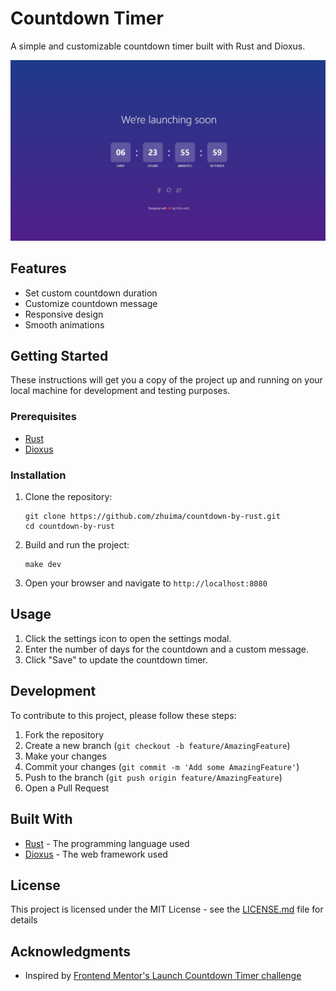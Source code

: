# Countdown Timer

A simple and customizable countdown timer built with Rust and Dioxus.

![Countdown Timer Screenshot](./docs/countdown.jpg)

## Features

- Set custom countdown duration
- Customize countdown message
- Responsive design
- Smooth animations

## Getting Started

These instructions will get you a copy of the project up and running on your local machine for development and testing purposes.

### Prerequisites

- [Rust](https://www.rust-lang.org/tools/install)
- [Dioxus](https://dioxuslabs.com/) 

### Installation

1. Clone the repository:
   ```
   git clone https://github.com/zhuima/countdown-by-rust.git
   cd countdown-by-rust

   ```

2. Build and run the project:
   ```
   make dev
   ```

3. Open your browser and navigate to `http://localhost:8080`

## Usage

1. Click the settings icon to open the settings modal.
2. Enter the number of days for the countdown and a custom message.
3. Click "Save" to update the countdown timer.

## Development

To contribute to this project, please follow these steps:

1. Fork the repository
2. Create a new branch (`git checkout -b feature/AmazingFeature`)
3. Make your changes
4. Commit your changes (`git commit -m 'Add some AmazingFeature'`)
5. Push to the branch (`git push origin feature/AmazingFeature`)
6. Open a Pull Request

## Built With

- [Rust](https://www.rust-lang.org/) - The programming language used
- [Dioxus](https://dioxuslabs.com/) - The web framework used

## License

This project is licensed under the MIT License - see the [LICENSE.md](LICENSE.md) file for details

## Acknowledgments

- Inspired by [Frontend Mentor's Launch Countdown Timer challenge](https://www.frontendmentor.io/challenges/launch-countdown-timer-N0XkGfyz-)
